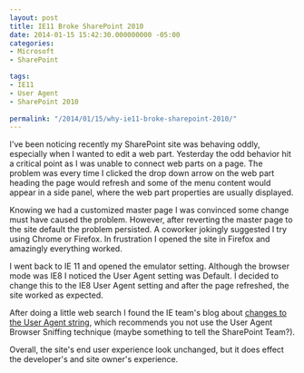 ```yaml
---
layout: post
title: IE11 Broke SharePoint 2010
date: 2014-01-15 15:42:30.000000000 -05:00
categories:
- Microsoft
- SharePoint

tags:
- IE11
- User Agent
- SharePoint 2010
  
permalink: "/2014/01/15/why-ie11-broke-sharepoint-2010/"
---
```

I've been noticing recently my SharePoint site was behaving oddly, especially when I wanted to edit a web part. Yesterday the odd behavior hit a critical point as I was unable to connect web parts on a page. The problem was every time I clicked the drop down arrow on the web part heading the page would refresh and some of the menu content would appear in a side panel, where the web part properties are usually displayed.

Knowing we had a customized master page I was convinced some change must have caused the problem. However, after reverting the master page to the site default the problem persisted. A coworker jokingly suggested I try using Chrome or Firefox. In frustration I opened the site in Firefox and amazingly everything worked.

I went back to IE 11 and opened the emulator setting. Although the browser mode was IE8 I noticed the User Agent setting was Default. I decided to change this to the IE8 User Agent setting and after the page refreshed, the site worked as expected.

After doing a little web search I found the IE team's blog about [changes to the User Agent string](http://blogs.msdn.com/b/ieinternals/archive/2013/09/21/internet-explorer-11-user-agent-string-ua-string-sniffing-compatibility-with-gecko-webkit.aspx), which recommends you not use the User Agent Browser Sniffing technique (maybe something to tell the SharePoint Team?).

Overall, the site's end user experience look unchanged, but it does effect the developer's and site owner's experience.

